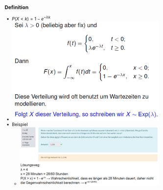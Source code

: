 ### Definition
+ $P(X < k)=1-e^{-\lambda k}$
+ ![](Pasted%20image%2020221120132913.png)
+ Beispiel
	+ ![](Pasted%20image%2020221120133258.png)